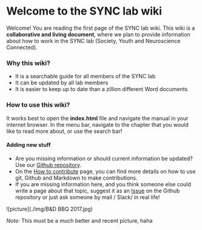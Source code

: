 # Welcome to the SYNC lab wiki



Welcome! You are reading the first page of the SYNC lab wiki. This wiki is a **collaborative and living document**, where we plan to provide information about how to work in the SYNC lab (Society, Youth and Neuroscience Connected).



### Why this wiki?

- It is a searchable guide for all members of the SYNC lab 
- It can be updated by all lab members
- It is easier to keep up to date than a zillion different Word documents 



### How to use this wiki?

It works best to open the **index.html** file and navigate the manual in your internet browser. In the menu bar, navigate to the chapter that you would like to read more about, or use the search bar!

#### Adding new stuff

- Are you missing information or should current information be updated? Use our [Github repository](https://github.com/eur-synclab/sync-manual).
- On the [How to contribute](./welcome/contribute) page, you can find more details on how to use git, Github and Markdown to make contributions.
- If you are missing information here, and you think someone else could write a page about that topic, suggest it as an [Issue](https://github.com/eur-synclab/sync-manual/issues) on the Github repository or just ask someone by mail / Slack/ in real life!




![picture](./img/B&D BBQ 2017.jpg)

*Note:* This must be a much better and recent picture, haha